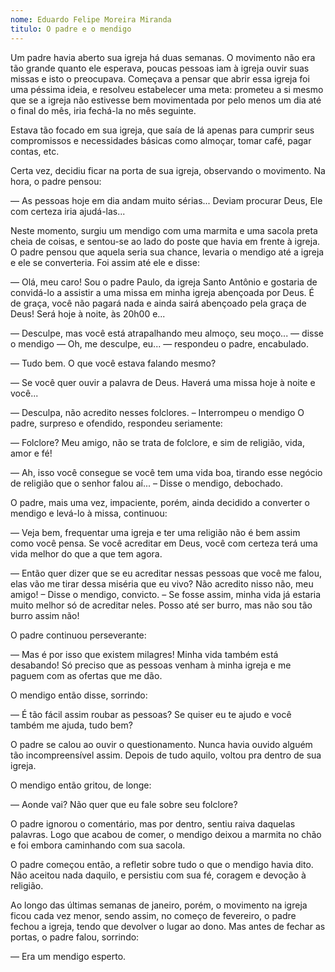 ```yaml
---
nome: Eduardo Felipe Moreira Miranda
titulo: O padre e o mendigo
---
```


Um padre havia aberto sua igreja há duas semanas. O movimento não era tão grande quanto ele esperava, poucas pessoas iam à igreja ouvir suas missas e isto o preocupava. Começava a pensar que abrir essa igreja foi uma péssima ideia, e resolveu estabelecer uma meta: prometeu a si mesmo que se a igreja não estivesse bem movimentada por pelo menos um dia até o final do mês, iria fechá-la no mês seguinte.

Estava tão focado em sua igreja, que saía de lá apenas para cumprir seus compromissos e necessidades básicas como almoçar, tomar café, pagar contas, etc.

Certa vez, decidiu ficar na porta de sua igreja, observando o movimento. Na hora, o padre pensou:

— As pessoas hoje em dia andam muito sérias... Deviam procurar Deus, Ele com certeza iria ajudá-las...

Neste momento, surgiu um mendigo com uma marmita e uma sacola preta cheia de coisas, e sentou-se ao lado do poste que havia em frente à igreja. O padre pensou que aquela seria sua chance, levaria o mendigo até a igreja e ele se converteria. Foi assim até ele e disse:

— Olá, meu caro! Sou o padre Paulo, da igreja Santo Antônio e gostaria de convidá-lo a assistir a uma missa em minha igreja abençoada por Deus. É de graça, você não pagará nada e ainda sairá abençoado pela graça de Deus! Será hoje à noite, às 20h00 e...

— Desculpe, mas você está atrapalhando meu almoço, seu moço...  — disse o mendigo
— Oh, me desculpe, eu... —  respondeu o padre, encabulado.

— Tudo bem. O que você estava falando mesmo?

— Se você quer ouvir a palavra de Deus. Haverá uma missa hoje à noite e você...

— Desculpa, não acredito nesses folclores. – Interrompeu o mendigo 
O padre, surpreso e ofendido, respondeu seriamente:

— Folclore? Meu amigo, não se trata de folclore, e sim de religião, vida, amor e fé!

— Ah, isso você consegue se você tem uma vida boa, tirando esse negócio de religião que o senhor falou aí... – Disse o mendigo, debochado.

O padre, mais uma vez, impaciente, porém, ainda decidido a converter o mendigo e levá-lo à missa, continuou:

— Veja bem, frequentar uma igreja e ter uma religião não é bem assim como você pensa. Se você acreditar em Deus, você com certeza terá uma vida melhor do que a que tem agora.

— Então quer dizer que se eu acreditar nessas pessoas que você me falou, elas vão me tirar dessa miséria que eu vivo? Não acredito nisso não, meu amigo! – Disse o mendigo, convicto. – Se fosse assim, minha vida já estaria muito melhor só de acreditar neles. Posso até ser burro, mas não sou tão burro assim não!

O padre continuou perseverante:

— Mas é por isso que existem milagres! Minha vida também está desabando! Só preciso que as pessoas venham à minha igreja e me paguem com as ofertas que me dão.

O mendigo então disse, sorrindo:

— É tão fácil assim roubar as pessoas? Se quiser eu te ajudo e você também me ajuda, tudo bem?

O padre se calou ao ouvir o questionamento. Nunca havia ouvido alguém tão incompreensível assim. Depois de tudo aquilo, voltou pra dentro de sua igreja.

O mendigo então gritou, de longe:

—  Aonde vai? Não quer que eu fale sobre seu folclore?

O padre ignorou o comentário, mas por dentro, sentiu raiva daquelas palavras. Logo que acabou de comer, o mendigo deixou a marmita no chão e foi embora caminhando com sua sacola.

O padre começou então, a refletir sobre tudo o que o mendigo havia dito. Não aceitou nada daquilo, e persistiu com sua fé, coragem e devoção à religião.

Ao longo das últimas semanas de janeiro, porém, o movimento na igreja ficou cada vez menor, sendo assim, no começo de fevereiro, o padre fechou a igreja, tendo que devolver o lugar ao dono. Mas antes de fechar as portas, o padre falou, sorrindo:

— Era um mendigo esperto.


